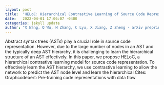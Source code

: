 ```yaml
---
layout: post
title:  "HELoC: Hierarchical Contrastive Learning of Source Code Representation"
date:   2022-04-01 17:06:07 -0400
categories: jekyll update
author: "X Wang, Q Wu, H Zhang, C Lyu, X Jiang, Z Zheng - arXiv preprint arXiv , 2022"
---
```

Abstract syntax trees (ASTs) play a crucial role in source code representation. However, due to the large number of nodes in an AST and the typically deep AST hierarchy, it is challenging to learn the hierarchical structure of an AST effectively. In this paper, we propose HELoC, a hierarchical contrastive learning model for source code representation. To effectively learn the AST hierarchy, we use contrastive learning to allow the network to predict the AST node level and learn the hierarchical Cites: Graphcodebert: Pre-training code representations with data flow